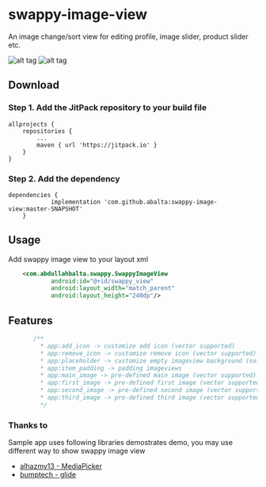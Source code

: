 # swappy-image-view
An image change/sort view for editing profile, image slider, product slider etc.

![alt tag](https://github.com/abalta/swappy-image-view/blob/develop/assets/bottomify.gif)
![alt tag](https://github.com/abalta/swappy-image-view/blob/develop/assets/spotify_bottom.png)

## Download

### Step 1. Add the JitPack repository to your build file

```
allprojects {
    repositories {
	    ...
	    maven { url 'https://jitpack.io' }
	}
}

```

### Step 2. Add the dependency

```
dependencies {
	        implementation 'com.github.abalta:swappy-image-view:master-SNAPSHOT'
	}

```

## Usage

Add swappy image view to your layout xml

```xml
    <com.abdullahbalta.swappy.SwappyImageView
            android:id="@+id/swappy_view"
            android:layout_width="match_parent"
            android:layout_height="240dp"/>
```

## Features

```kotlin
       /**
         * app:add_icon -> customize add icon (vector supported)
         * app:remove_icon -> customize remove icon (vector supported)
         * app:placeholder -> customize empty imageview background (solid color supported)
         * app:item_padding -> padding imageviews
         * app:main_image -> pre-defined main image (vector supported)
         * app:first_image -> pre-defined first image (vector supported)
         * app:second_image -> pre-defined second image (vector supported)
         * app:third_image -> pre-defined third image (vector supported)
         */
```

### Thanks to

Sample app uses following libraries demostrates demo, you may use different way to show swappy image view

* [alhazmy13 - MediaPicker](https://github.com/alhazmy13/MediaPicker)
* [bumptech - glide](https://github.com/bumptech/glide)